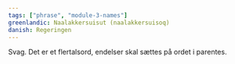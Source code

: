 ```yaml
---
tags: ["phrase", "module-3-names"]
greenlandic: Naalakkersuisut (naalakkersuisoq)
danish: Regeringen
---
```

Svag. Det er et flertalsord, endelser skal sættes på ordet i parentes.